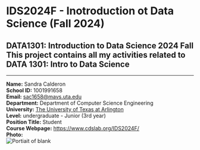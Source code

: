 # IDS2024F - Inotroduction ot Data Science (Fall 2024)
DATA1301: Introduction to Data Science 2024 Fall  
This project contains all my activities related to DATA 1301: Intro to Data Science  
---
---
**Name:** Sandra Calderon  
**School ID:** 1001991658  
**Email:** sac1658@mavs.uta.edu  
**Department:** Department of Computer Science Engineering  
**University:** [The University of Texas at Arlington](https://www.uta.edu/)  
**Level:** undergraduate - Junior (3rd year)  
**Position Title:** Student  
**Course Webpage:** https://www.cdslab.org/IDS2024F/   
**Photo:**  
![Portiait of blank](https://www.cdslab.org/recipes/programming/vcs-using-git-github/AmirShahmoradi.png)
